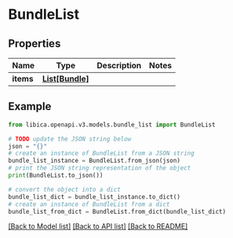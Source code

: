 # BundleList


## Properties

Name | Type | Description | Notes
------------ | ------------- | ------------- | -------------
**items** | [**List[Bundle]**](Bundle.md) |  | 

## Example

```python
from libica.openapi.v3.models.bundle_list import BundleList

# TODO update the JSON string below
json = "{}"
# create an instance of BundleList from a JSON string
bundle_list_instance = BundleList.from_json(json)
# print the JSON string representation of the object
print(BundleList.to_json())

# convert the object into a dict
bundle_list_dict = bundle_list_instance.to_dict()
# create an instance of BundleList from a dict
bundle_list_from_dict = BundleList.from_dict(bundle_list_dict)
```
[[Back to Model list]](../README.md#documentation-for-models) [[Back to API list]](../README.md#documentation-for-api-endpoints) [[Back to README]](../README.md)


